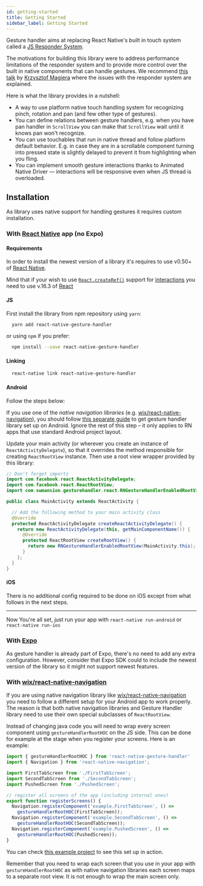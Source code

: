 ```yaml
---
id: getting-started
title: Getting Started
sidebar_label: Getting Started
---
```


Gesture handler aims at replacing React Native's built in touch system called a [JS Responder System](http://facebook.github.io/react-native/docs/gesture-responder-system.html).

The motivations for building this library were to address performance limitations of the responder system and to provide more control over the built in native components that can handle gestures.
We recommend [this talk](https://www.youtube.com/watch?v=V8maYc4R2G0) by [Krzysztof Magiera](https://twitter.com/kzzzf) where the issues with the responder system are explained.

Here is what the library provides in a nutshell:
 - A way to use platform native touch handling system for recognizing pinch, rotation and pan (and few other type of gestures).
 - You can define relations between gesture handlers, e.g. when you have pan handler in `ScrollView` you can make that `ScrollView` wait until it knows pan won't recognize.
 - You can use touchables that run in native thread and follow platform default behavior. E.g. in case they are in a scrollable component turning into pressed state is slightly delayed to prevent it from highlighting when you fling.
 - You can implement smooth gesture interactions thanks to Animated Native Driver &mdash; interactions will be responsive even when JS thread is overloaded.


## Installation

As library uses native support for handling gestures it requires custom installation.

### With [React Native](http://facebook.github.io/react-native/) app (no Expo)
#### Requirements
In order to install the newest version of a library it's requires to use v0.50+ of [React Native](http://facebook.github.io/react-native/).

Mind that if your wish to use [`React.createRef()`](https://reactjs.org/docs/refs-and-the-dom.html) support for  [interactions](interactions.md) you need to use v.16.3 of [React](https://reactjs.org/)


#### JS
First install the library from npm repository using `yarn`:
```bash
  yarn add react-native-gesture-handler
```

or using `npm` if you prefer:
```bash
  npm install --save react-native-gesture-handler
```

#### Linking
```bash
  react-native link react-native-gesture-handler
```

#### Android
Follow the steps below:

If you use one of the *native navigation libraries* (e.g. [wix/react-native-navigation](https://github.com/wix/react-native-navigation)), you should follow [this separate guide](#with-wix-react-native-navigation-https-githubcom-wix-react-native-navigation) to get gesture handler library set up on Android. Ignore the rest of this step – it only applies to RN apps that use standard Android project layout.

Update your main activity (or wherever you create an instance of `ReactActivityDelegate`), so that it overrides the method responsible for creating `ReactRootView` instance. Then use a root view wrapper provided by this library:
```java
// Don't forget imports
import com.facebook.react.ReactActivityDelegate;
import com.facebook.react.ReactRootView;
import com.swmansion.gesturehandler.react.RNGestureHandlerEnabledRootView;

public class MainActivity extends ReactActivity {

  // Add the following method to your main activity class
  @Override
  protected ReactActivityDelegate createReactActivityDelegate() {
    return new ReactActivityDelegate(this, getMainComponentName()) {
      @Override
      protected ReactRootView createRootView() {
        return new RNGestureHandlerEnabledRootView(MainActivity.this);
      }
    };
  }
}
```

#### iOS
There is no additional config required to be done on iOS except from what follows in the next steps.

---
Now You're all set, just run your app with `react-native run-android` or `react-native run-ios`


### With [Expo](https://expo.io)
As gesture handler is already part of Expo, there's no need to add any extra configuration. However, consider that Expo SDK could to include the newest version of the library so it might not support newest features.

### With [wix/react-native-navigation](https://github.com/wix/react-native-navigation)

If you are using native navigation library like [wix/react-native-navigation](https://github.com/wix/react-native-navigation) you need to follow a different setup for your Android app to work properly. The reason is that both native navigation libraries and Gesture Handler library need to use their own special subclasses of `ReactRootView`.

Instead of changing java code you will need to wrap every screen component using `gestureHandlerRootHOC` on the JS side. This can be done for example at the stage when you register your screens. Here is an example:

```js
import { gestureHandlerRootHOC } from 'react-native-gesture-handler'
import { Navigation } from 'react-native-navigation';

import FirstTabScreen from './FirstTabScreen';
import SecondTabScreen from './SecondTabScreen';
import PushedScreen from './PushedScreen';

// register all screens of the app (including internal ones)
export function registerScreens() {
  Navigation.registerComponent('example.FirstTabScreen', () =>
    gestureHandlerRootHOC(FirstTabScreen));
  Navigation.registerComponent('example.SecondTabScreen', () =>
    gestureHandlerRootHOC(SecondTabScreen));
  Navigation.registerComponent('example.PushedScreen', () =>
    gestureHandlerRootHOC(PushedScreen));
}
```

You can check [this example project](https://github.com/henrikra/nativeNavigationGestureHandler) to see this set up in action.

Remember that you need to wrap each screen that you use in your app with `gestureHandlerRootHOC` as with native navigation libraries each screen maps to a separate root view. It is not enough to wrap the main screen only.
